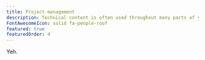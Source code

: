 ```yaml
---
title: Project management
description: Technical content is often used throughout many parts of your business. As writers, we coordinate with subject matter experts &mdash; from developers, to product managers, to support teams, and senior management.
FontAwesomeIcon: solid fa-people-roof
featured: true
featuredOrder: 4
---
```


Yeh.
